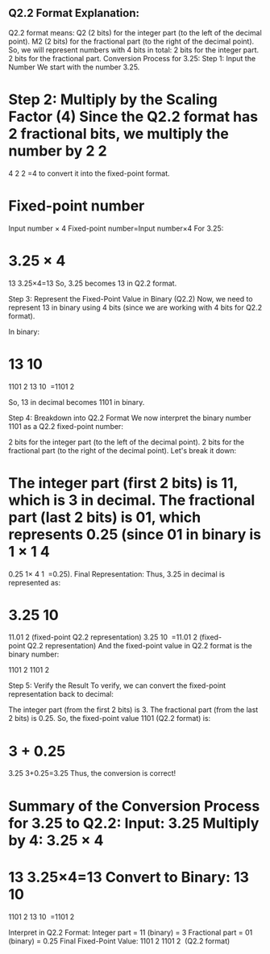 ## Q2.2 Format Explanation:
Q2.2 format means:
Q2 (2 bits) for the integer part (to the left of the decimal point).
M2 (2 bits) for the fractional part (to the right of the decimal point).
So, we will represent numbers with 4 bits in total:
2 bits for the integer part.
2 bits for the fractional part.
Conversion Process for 3.25:
Step 1: Input the Number
We start with the number 3.25.

Step 2: Multiply by the Scaling Factor (4)
Since the Q2.2 format has 2 fractional bits, we multiply the number by 
2
2
=
4
2 
2
 =4 to convert it into the fixed-point format.

Fixed-point number
=
Input number
×
4
Fixed-point number=Input number×4
For 3.25:

3.25
×
4
=
13
3.25×4=13
So, 3.25 becomes 13 in Q2.2 format.

Step 3: Represent the Fixed-Point Value in Binary (Q2.2)
Now, we need to represent 13 in binary using 4 bits (since we are working with 4 bits for Q2.2 format).

In binary:

13
10
=
1101
2
13 
10
​
 =1101 
2
​
 
So, 13 in decimal becomes 1101 in binary.

Step 4: Breakdown into Q2.2 Format
We now interpret the binary number 1101 as a Q2.2 fixed-point number:

2 bits for the integer part (to the left of the decimal point).
2 bits for the fractional part (to the right of the decimal point).
Let's break it down:

The integer part (first 2 bits) is 11, which is 3 in decimal.
The fractional part (last 2 bits) is 01, which represents 0.25 (since 01 in binary is 
1
×
1
4
=
0.25
1× 
4
1
​
 =0.25).
Final Representation:
Thus, 3.25 in decimal is represented as:

3.25
10
=
11.01
2
(fixed-point Q2.2 representation)
3.25 
10
​
 =11.01 
2
​
 (fixed-point Q2.2 representation)
And the fixed-point value in Q2.2 format is the binary number:

1101
2
1101 
2
​
 
Step 5: Verify the Result
To verify, we can convert the fixed-point representation back to decimal:

The integer part (from the first 2 bits) is 3.
The fractional part (from the last 2 bits) is 0.25.
So, the fixed-point value 1101 (Q2.2 format) is:

3
+
0.25
=
3.25
3+0.25=3.25
Thus, the conversion is correct!

Summary of the Conversion Process for 3.25 to Q2.2:
Input: 3.25
Multiply by 4:
3.25
×
4
=
13
3.25×4=13
Convert to Binary:
13
10
=
1101
2
13 
10
​
 =1101 
2
​
 
Interpret in Q2.2 Format:
Integer part = 11 (binary) = 3
Fractional part = 01 (binary) = 0.25
Final Fixed-Point Value:
1101
2
1101 
2
​
  (Q2.2 format)
